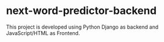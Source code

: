 # next-word-predictor-backend
This project is developed using Python Django as backend and JavaScript/HTML as Frontend.
